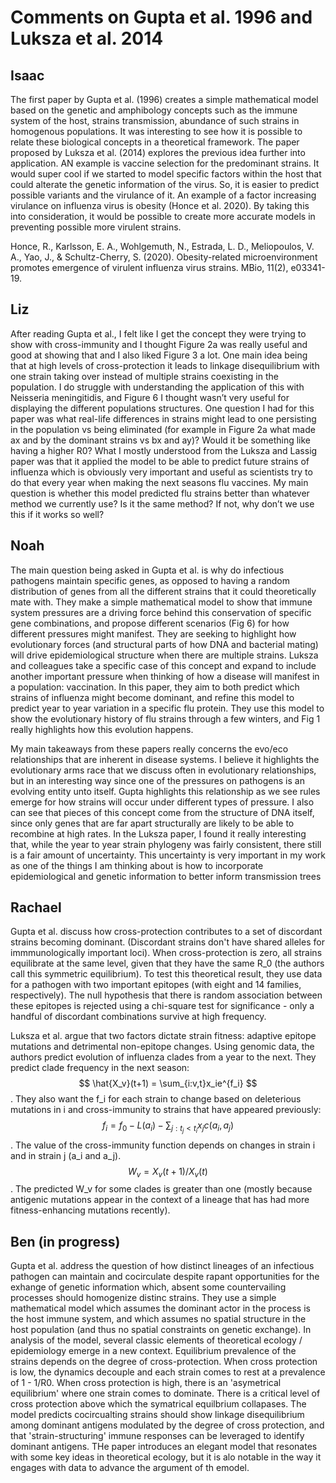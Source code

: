 # Comments on Gupta et al. 1996 and Luksza et al. 2014

## Isaac
The first paper by Gupta et al. (1996) creates a simple mathematical model based on the genetic and amphibology concepts such as the immune system of the host, strains transmission, abundance of such strains in homogenous populations. It was interesting to see how it is possible to relate these biological concepts in a theoretical framework. The paper proposed by Luksza et al. (2014) explores the previous idea further into application. AN example is vaccine selection for the predominant strains. It would super cool if we started to model specific factors within the host that could alterate the genetic information of the virus. So, it is easier to predict possible variants and the virulance of it. An example of a factor increasing virulance on influenza virus is obesity (Honce et al. 2020). By taking this into consideration, it would be possible to create more accurate models in preventing possible more virulent strains.

Honce, R., Karlsson, E. A., Wohlgemuth, N., Estrada, L. D., Meliopoulos, V. A., Yao, J., & Schultz-Cherry, S. (2020). Obesity-related microenvironment promotes emergence of virulent influenza virus strains. MBio, 11(2), e03341-19.

## Liz
After reading Gupta et al., I felt like I get the concept they were trying to show with cross-immunity and I thought Figure 2a was really useful and good at showing that and I also liked Figure 3 a lot. One main idea being that at high levels of cross-protection it leads to linkage disequilibrium with one strain taking over instead of multiple strains coexisting in the population. I do struggle with understanding the application of this with Neisseria meningitidis, and Figure 6 I thought wasn’t very useful for displaying the different populations structures. One question I had for this paper was what real-life differences in strains might lead to one persisting in the population vs being eliminated (for example in Figure 2a what made ax and by the dominant strains vs bx and ay)? Would it be something like having a higher R0?
What I mostly understood from the Luksza and Lassig paper was that it applied the model to be able to predict future strains of influenza which is obviously very important and useful as scientists try to do that every year when making the next seasons flu vaccines. My main question is whether this model predicted flu strains better than whatever method we currently use? Is it the same method? If not, why don’t we use this if it works so well?

## Noah

The main question being asked in Gupta et al. is why do infectious pathogens maintain specific genes, as opposed to having a random distribution of genes from all the different strains that it could theoretically mate with.
They make a simple mathematical model to show that immune system pressures are a driving force behind this conservation of specific gene combinations, and propose different scenarios (Fig 6) for how different pressures might manifest.
They are seeking to highlight how evolutionary forces (and structural parts of how DNA and bacterial mating) will drive epidemiological structure when there are multiple strains.
Luksza and colleagues take a specific case of this concept and expand to include another important pressure when thinking of how a disease will manifest in a population: vaccination.
In this paper, they aim to both predict which strains of influenza might become dominant, and refine this model to predict year to year variation in a specific flu protein.
They use this model to show the evolutionary history of flu strains through a few winters, and Fig 1 really highlights how this evolution happens.

My main takeaways from these papers really concerns the evo/eco relationships that are inherent in disease systems.
I believe it highlights the evolutionary arms race that we discuss often in evolutionary relationships, but in an interesting way since one of the pressures on pathogens is an evolving entity unto itself.
Gupta highlights this relationship as we see rules emerge for how strains will occur under different types of pressure.
I also can see that pieces of this concept come from the structure of DNA itself, since only genes that are far apart structurally are likely to be able to recombine at high rates.
In the Luksza paper, I found it really interesting that, while the year to year strain phylogeny was fairly consistent, there still is a fair amount of uncertainty.
This uncertainty is very important in my work as one of the things I am thinking about is how to incorporate epidemiological and genetic information to better inform transmission trees

## Rachael 
Gupta et al. discuss how cross-protection contributes to a set of discordant strains becoming dominant. (Discordant strains don't have shared alleles for immmunologically important loci). When cross-protection is zero, all strains equilibrate at the same level, given that they have the same R_0 (the authors call this symmetric equilibrium). To test this theoretical result, they use data for a pathogen with two important epitopes (with eight and 14 families, respectively). The null hypothesis that there is random association between these epitopes is rejected using a chi-square test for significance - only a handful of discordant combinations survive at high frequency.

Luksza et al. argue that two factors dictate strain fitness: adaptive epitope mutations and detrimental non-epitope changes. Using genomic data, the authors predict evolution of influenza clades from a year to the next. They predict clade frequency in the next season: $$ \hat{X_v}(t+1) = \sum_{i:v,t}x_ie^{f_i} $$.
They also want the f_i for each strain to change based on deleterious mutations in i and cross-immunity to strains that have appeared previously: $$f_i = f_0 - L(a_i) - \sum_{j:t_j<t_i}x_jc(a_i,a_j)$$.
The value of the cross-immunity function depends on changes in strain i and in strain j (a_i and a_j).
$$ W_v = X_v(t+1)/X_v(t) $$. The predicted W_v for some clades is greater than one (mostly because antigenic mutations appear in the context of a lineage that has had more fitness-enhancing mutations recently).

## Ben (in progress)
Gupta et al. address the question of how distinct lineages of an infectious pathogen can maintain and cocirculate despite rapant opportunities for the exhange of genetic information which, absent some countervailing processes should homogenize distinc strains. They use a simple mathematical model which assumes the dominant actor in the process is the host immune system, and which assumes no spatial structure in the host population (and thus no spatial constraints on genetic exchange). In analysis of the model, several classic elements of theoretical ecology / epidemiology emerge in a new context. Equilibrium prevalence of the strains depends on the degree of cross-protection. When cross protection is low, the dynamics decouple and each strain comes to rest at a prevalence of 1 - 1/R0. When cross protection is high, there is an 'asymetrical equilibrium' where one strain comes to dominate. There is a critical level of cross protection above which the symatrical equilbrium collapases. The model predicts cocircualting strains should show linkage disequilibrium among dominant antigens modulated by the degree of cross protection, and that 'strain-structuring' immune responses can be leveraged to identify dominant antigens. THe paper introduces an elegant model that resonates with some key ideas in theoretical ecology, but it  is alo notable in the way it engages with data to advance the argument of th emodel.




